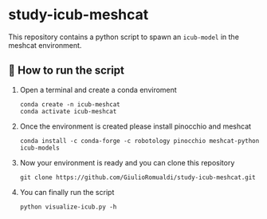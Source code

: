 # study-icub-meshcat

This repository contains a python script to spawn an `icub-model` in the meshcat environment.

## :runner: How to run the script

1. Open a terminal and create a conda enviroment
   ```shell
   conda create -n icub-meshcat
   conda activate icub-meshcat
   ```

2. Once the environment is created please install pinocchio and meshcat
   ```shell
   conda install -c conda-forge -c robotology pinocchio meshcat-python icub-models
   ```

3. Now your environment is ready and you can clone this repository
   ```shell
   git clone https://github.com/GiulioRomualdi/study-icub-meshcat.git
   ```

4. You can finally run the script
   ```shell
   python visualize-icub.py -h
   ```
